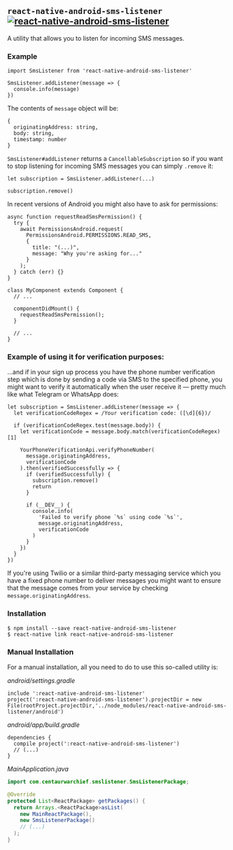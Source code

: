 ## `react-native-android-sms-listener` [![react-native-android-sms-listener](https://badge.fury.io/js/react-native-android-sms-listener.svg)](https://badge.fury.io/js/react-native-android-sms-listener)

A utility that allows you to listen for incoming SMS messages.

### Example

```JS
import SmsListener from 'react-native-android-sms-listener'

SmsListener.addListener(message => {
  console.info(message)
})
```

The contents of `message` object will be:

```JS
{
  originatingAddress: string,
  body: string,
  timestamp: number
}
```

`SmsListener#addListener` returns a `CancellableSubscription` so if you want to stop listening for incoming SMS messages you can simply `.remove` it:

```JS
let subscription = SmsListener.addListener(...)

subscription.remove()
```

In recent versions of Android you might also have to ask for permissions:

```JS
async function requestReadSmsPermission() {
  try {
    await PermissionsAndroid.request(
      PermissionsAndroid.PERMISSIONS.READ_SMS,
      {
        title: "(...)",
        message: "Why you're asking for..."
      }
    );
  } catch (err) {}
}

class MyComponent extends Component {
  // ...

  componentDidMount() {
    requestReadSmsPermission();
  }

  // ...
}
```

### Example of using it for verification purposes:

...and if in your sign up process you have the phone number verification step which is done by sending a code via SMS to the specified phone, you might want to verify it automatically when the user receive it &mdash; pretty much like what Telegram or WhatsApp does:

```JS
let subscription = SmsListener.addListener(message => {
  let verificationCodeRegex = /Your verification code: ([\d]{6})/

  if (verificationCodeRegex.test(message.body)) {
    let verificationCode = message.body.match(verificationCodeRegex)[1]

    YourPhoneVerificationApi.verifyPhoneNumber(
      message.originatingAddress,
      verificationCode
    ).then(verifiedSuccessfully => {
      if (verifiedSuccessfully) {
        subscription.remove()
        return
      }

      if (__DEV__) {
        console.info(
          'Failed to verify phone `%s` using code `%s`',
          message.originatingAddress,
          verificationCode
        )
      }
    })
  }
})
```

If you're using Twilio or a similar third-party messaging service which you have a fixed phone number to deliver messages you might want to ensure that the message comes from your service by checking `message.originatingAddress`.

### Installation

```SH
$ npm install --save react-native-android-sms-listener
$ react-native link react-native-android-sms-listener
```

### Manual Installation

For a manual installation, all you need to do to use this so-called utility is:

_android/settings.gradle_

```Gradle
include ':react-native-android-sms-listener'
project(':react-native-android-sms-listener').projectDir = new File(rootProject.projectDir,'../node_modules/react-native-android-sms-listener/android')
```

_android/app/build.gradle_

```Gradle
dependencies {
  compile project(':react-native-android-sms-listener')
  // (...)
}
```

_MainApplication.java_

```Java
import com.centaurwarchief.smslistener.SmsListenerPackage;
```

```Java
@Override
protected List<ReactPackage> getPackages() {
  return Arrays.<ReactPackage>asList(
    new MainReactPackage(),
    new SmsListenerPackage()
    // (...)
  );
}
```
